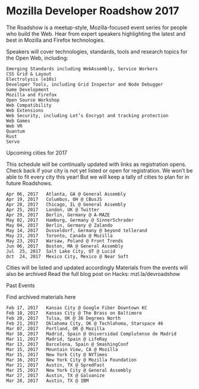 # Mozilla Developer Roadshow 2017

The Roadshow is a meetup-style, Mozilla-focused event series for people who build the Web. Hear from expert speakers highlighting the latest and best in Mozilla and Firefox technologies.

Speakers will cover technologies, standards, tools and research topics for the Open Web, including:

    Emerging Standards including WebAssembly, Service Workers
    CSS Grid & Layout
    Electrolysis (e10s)
    Developer Tools, including Grid Inspector and Node Debugger
    Game Development
    Mozilla and Firefox
    Open Source Workshop
    Web Compatibility
    Web Extensions
    Web Security, including Let’s Encrypt and tracking protection
    Web Games
    Web VR
    Quantum
    Rust
    Servo
    
   Upcoming cities for 2017

This schedule will be continually updated with links as registration opens. Check back if your city is not yet listed or open for registration. We won’t be able to fit every city this year! But we will keep a tally of cities to plan for in future Roadshows.

    Apr 06, 2017   Atlanta, GA @ General Assembly
    Apr 19, 2017   Columbus, OH @ CBusJS
    Apr 20, 2017   Chicago, IL @ General Assembly
    Apr 25, 2017   London, UK @ Twitter
    Apr 29, 2017   Berlin, Germany @ A-MAZE
    May 02, 2017   Hamburg, Germany @ SinnerSchrader
    May 04, 2017   Berlin, Germany @ Zalando
    May 14, 2017   Dusseldorf, Germany @ beyond tellerand
    May 23, 2017   Toronto, Canada @ Mozilla
    May 23, 2017   Warsaw, Poland @ Front Trends
    Jun 06, 2017   Boston, MA @ General Assembly
    Jul  25, 2017  Salt Lake City, UT @ Lucid
    Oct  24, 2017  Mexico City, Mexico @ Near Soft

   Cities will be listed and updated accordingly
   Materials from the events will also be archived
   Read the full blog post on Hacks: mzl.la/devroadshow

Past Events

Find archived materials here

    Feb 17, 2017   Kansas City @ Google Fiber Downtown KC
    Feb 18, 2017   Kansas City @ The Brass on Baltimore
    Feb 20, 2017   Tulsa, OK @ 36 Degrees North
    Feb 21, 2017   Oklahoma City, OK @ Techlahoma, Starspace 46
    Mar 07, 2017   Portland, OR @ Mozilla
    Mar 10, 2017   Madrid, Spain @ Universidad Complutense de Madrid
    Mar 11, 2017   Madrid, Spain @ LifeRay
    Mar 13, 2017   Barcelona, Spain @ SmashingConf
    Mar 15, 2017   Mountain View, CA @ Mozilla
    Mar 15, 2017   New York City @ NYTimes
    Mar 16, 2017   New York City @ Mozilla Foundation
    Mar 21, 2017   Austin, TX @ SpredFast
    Mar 25, 2017   New York City @ General Assembly
    Mar 27, 2017   Austin, TX @ Galvanize
    Mar 28, 2017   Austin, TX @ IBM
